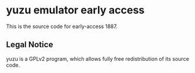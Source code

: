 yuzu emulator early access
=============

This is the source code for early-access 1887.

## Legal Notice

yuzu is a GPLv2 program, which allows fully free redistribution of its source code.